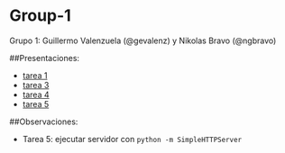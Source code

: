 # Group-1
Grupo 1: Guillermo Valenzuela (@gevalenz) y Nikolas Bravo (@ngbravo)

##Presentaciones:
* [tarea 1](https://docs.google.com/presentation/d/1BTT3GpSW7Ou26n7T7QILJbpVEiVP6M7MPNiBFYF9MNo/edit?usp=sharing)
* [tarea 3](https://docs.google.com/presentation/d/16fTKF2S55sq58BIw6ZgvN0TLGyw9eMgo5gt5fN4mw1A/edit?usp=sharing)
* [tarea 4](https://docs.google.com/presentation/d/1nSZ18BSqSbz4D3dXhdBHJ31JwQUJNE_dWD1iSJjcKtA/edit?usp=sharing)
* [tarea 5](https://docs.google.com/presentation/d/1pnlAR6a1eTF-v9wHAbnDxs4GGjmCVRz-CnLgHLQVmhY/edit?usp=sharing)

##Observaciones:
* Tarea 5: ejecutar servidor con `python -m SimpleHTTPServer`

